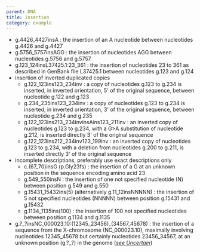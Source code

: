 ```yaml
---
parent: DNA
title: insertion
category: example
---
```


*	g.4426\_4427insA
	: the insertion of an A nucleotide between nucleotides g.4426 and g.4427 
*	g.5756\_5757insAGG
	: the insertion of nucleotides AGG between nucleotides g.5756 and g.5757
*	g.123\_124insL37425.1:23\_361
	:  the insertion of nucleotides 23 to 361 as described in GenBank file L37425.1 between nucleotides g.123 and g.124
*	insertion of inverted duplicated copies
	*	g.122\_123ins123\_234inv
	: a copy of nucleotides g.123 to g.234 is inserted, in inverted orientation, 5' of the original sequence, between nucleotide g.122 and g.123
	*	g.234\_235ins123\_234inv
	: a copy of nucleotides g.123 to g.234 is inserted, in inverted orientation, 3' of the original sequence, between nucleotide g.234 and g.235
	*	g.122\_123ins213\_234invinsAins123_211inv
	: an inverted copy of nucleotides g.123 to g.234, with a G>A substitution of nucleotide g.212, is inserted directly 3' of the original sequence
	*	g.122\_123ins212\_234inv123\_199inv
	: an inverted copy of nucleotides g.123 to g.234, with a deletion from nucleotides g.200 to g.211, is inserted directly 3' of the original sequence
*	incomplete descriptions, preferably use exact descriptions only
	*	c.(67\_70)insG (p.Gly23fs)
	: the insertion of a G at an unknown position in the sequence encoding amino acid 23
	*	g.549\_550insN 
	: the insertion of one not specified nucleotide (N) between position g.549 and g.550
	*	g.15431\_15432ins(5) (alternatively g.11\_12insNNNNN)
	: the insertion of 5 not specified nucleotides (NNNNN) between position g.15431 and g.15432
	*	g.1134\_1135ins(100)
	: the insertion of 100 not specified nucleotides between position g.1134 and g.1135
*	g.?\_?insNC\_000023.10:(12345\_23456)\_(34567\_45678)
	: the insertion of a sequence from the X-chromosome (NC\_000023.10), maximally involving nucleotides 12345\_45678 but certainly nucleotides 23456\_34567, at an unknown position (g.?\_?) in the genome ([_see Uncertain_](/recommendations/uncertain))
